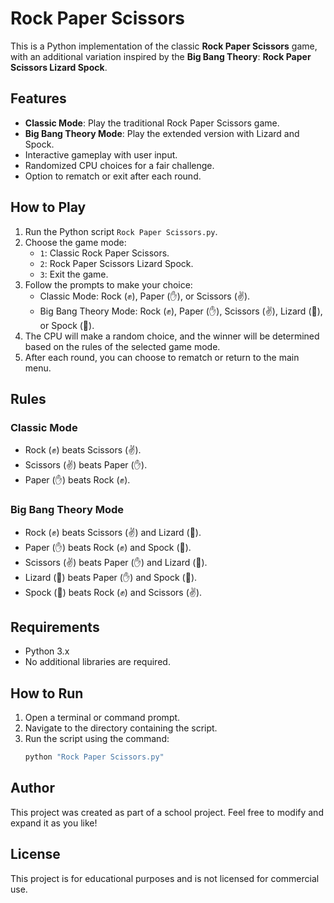 # Rock Paper Scissors

This is a Python implementation of the classic **Rock Paper Scissors** game, with an additional variation inspired by the **Big Bang Theory**: **Rock Paper Scissors Lizard Spock**.

## Features

- **Classic Mode**: Play the traditional Rock Paper Scissors game.
- **Big Bang Theory Mode**: Play the extended version with Lizard and Spock.
- Interactive gameplay with user input.
- Randomized CPU choices for a fair challenge.
- Option to rematch or exit after each round.

## How to Play

1. Run the Python script `Rock Paper Scissors.py`.
2. Choose the game mode:
   - `1`: Classic Rock Paper Scissors.
   - `2`: Rock Paper Scissors Lizard Spock.
   - `3`: Exit the game.
3. Follow the prompts to make your choice:
   - Classic Mode: Rock (✊), Paper (✋), or Scissors (✌️).
   - Big Bang Theory Mode: Rock (✊), Paper (✋), Scissors (✌️), Lizard (🦎), or Spock (🖖).
4. The CPU will make a random choice, and the winner will be determined based on the rules of the selected game mode.
5. After each round, you can choose to rematch or return to the main menu.

## Rules

### Classic Mode
- Rock (✊) beats Scissors (✌️).
- Scissors (✌️) beats Paper (✋).
- Paper (✋) beats Rock (✊).

### Big Bang Theory Mode
- Rock (✊) beats Scissors (✌️) and Lizard (🦎).
- Paper (✋) beats Rock (✊) and Spock (🖖).
- Scissors (✌️) beats Paper (✋) and Lizard (🦎).
- Lizard (🦎) beats Paper (✋) and Spock (🖖).
- Spock (🖖) beats Rock (✊) and Scissors (✌️).

## Requirements

- Python 3.x
- No additional libraries are required.

## How to Run

1. Open a terminal or command prompt.
2. Navigate to the directory containing the script.
3. Run the script using the command:
   ```bash
   python "Rock Paper Scissors.py"
   ```

## Author

This project was created as part of a school project. Feel free to modify and expand it as you like!

## License

This project is for educational purposes and is not licensed for commercial use.
